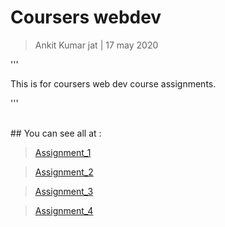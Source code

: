 # Coursers webdev


> Ankit Kumar jat | 17 may 2020


'''


This is for coursers web dev course assignments.


'''


<br>
## You can see all at :


><a href="https://ankit-kumar-jat.github.io/Coursera_webdev/Assignment_1/">Assignment_1<a>
  
  
><a href="https://ankit-kumar-jat.github.io/Coursera_webdev/Assignment_2/">Assignment_2<a>
  
  
><a href="https://ankit-kumar-jat.github.io/Coursera_webdev/Assignment_3/">Assignment_3<a>
  
  
><a href="https://ankit-kumar-jat.github.io/Coursera_webdev/Assignment_4/">Assignment_4<a>

